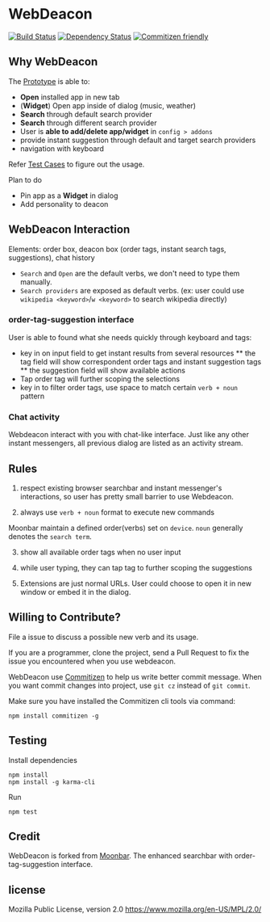 # WebDeacon

[![Build Status](https://travis-ci.org/gasolin/webdeacon.png)](https://travis-ci.org/gasolin/webdeacon) [![Dependency Status](https://david-dm.org/gasolin/webdeacon/dev-status.svg)](https://david-dm.org/gasolin/webdeacon) [![Commitizen friendly](https://img.shields.io/badge/commitizen-friendly-brightgreen.svg)](http://commitizen.github.io/cz-cli/)

## Why WebDeacon

The [Prototype](https://gasolin.github.io/webdeacon) is able to:
 * **Open** installed app in new tab
 * (**Widget**) Open app inside of dialog (music, weather)
 * **Search** through default search provider
 * **Search** through different search provider
 * User is **able to add/delete app/widget** in `config > addons`
 * provide instant suggestion through default and target search providers
 * navigation with keyboard

Refer [Test Cases](https://github.com/gasolin/webdeacon/blob/master/TEXTCASES.md) to figure out the usage.

Plan to do

 * Pin app as a **Widget** in dialog
 * Add personality to deacon

## WebDeacon Interaction

Elements: order box, deacon box (order tags, instant search tags, suggestions), chat history

* `Search` and `Open` are the default verbs, we don't need to type them manually.
* `Search providers` are exposed as default verbs. (ex: user could use `wikipedia <keyword>`/`w <keyword>` to search wikipedia directly)

### order-tag-suggestion interface

User is able to found what she needs quickly through keyboard and tags:
* key in on input field to get instant results from several resources
** the tag field will show correspondent order tags and instant suggestion tags
** the suggestion field will show available actions
* Tap order tag will further scoping the selections
* key in to filter order tags, use space to match certain `verb + noun` pattern

### Chat activity

Webdeacon interact with you with chat-like interface. Just like any other instant messengers, all previous dialog are listed as an activity stream.

## Rules

1. respect existing browser searchbar and instant messenger's interactions, so user has pretty small barrier to use Webdeacon.

2. always use `verb + noun` format to execute new commands

Moonbar maintain a defined order(verbs) set on `device`. `noun` generally denotes the `search term`.

3. show all available order tags when no user input

4. while user typing, they can tap tag to further scoping the suggestions

5. Extensions are just normal URLs. User could choose to open it in new window or embed it in the dialog.

## Willing to Contribute?

File a issue to discuss a possible new verb and its usage.

If you are a programmer, clone the project, send a Pull Request to fix the issue you encountered when you use webdeacon.

WebDeacon use [Commitizen](https://github.com/commitizen/cz-cli) to help us write better commit message. When you want commit changes into project, use `git cz` instead of `git commit`.

Make sure you have installed the Commitizen cli tools via command:

```
npm install commitizen -g
```

## Testing

Install dependencies

```
npm install
npm install -g karma-cli
```

Run

```
npm test
```

## Credit

WebDeacon is forked from [Moonbar](https://www.github.com/gasolin/moonbar). The enhanced searchbar with order-tag-suggestion interface.


## license

Mozilla Public License, version 2.0
https://www.mozilla.org/en-US/MPL/2.0/
